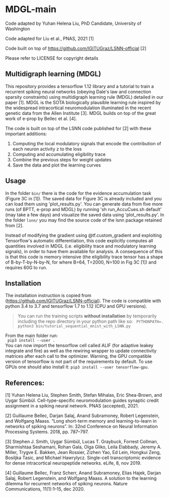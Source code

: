 # MDGL-main

Code adapted by Yuhan Helena Liu, PhD Candidate, University of Washington

Code adapted for Liu et al., PNAS, 2021 [1]

Code built on top of https://github.com/IGITUGraz/LSNN-official [2]

Please refer to LICENSE for copyright details

## Multidigraph learning (MDGL)

This repository provides a tensorflow 1.12 library and a tutorial to train a recurrent spiking neural networks (obeying Dale's law and connection sparsity constraints) using multidigraph learning rule (MDGL) detailed in our paper [1]. MDGL is the SOTA biologically plausible learning rule inspired by the widespread intracortical neuromodulation illuminated in the recent genetic data from the Allen Institute [3]. MDGL builds on top of the great work of e-prop by Bellec et al. [4]. 

The code is built on top of the LSNN code published for [2] with these important additions:

1. Computing the local modulatory signals that encode the contribution of each neuron activity z to the loss 
2. Computing and accumulating eligibility trace
3. Combine the previous steps for weight updates 
4. Save the data and plot the learning curves 

## Usage

In the folder `bin/` there is the code for the evidence accumulation task (Figure 3C in [1]). The saved data for Figure 3C is already included and you can load them using 'plot_results.py'. You can generate data from five more runs (of BPTT, e-prop and MDGL) by running 'sh run_AccuCues.sh default' (may take a few days) and visualize the saved data using 'plot_results.py'. In the folder `lsnn/` you may find the source code of the lsnn package retained from [2].

Instead of modifying the gradient using @tf.custom_gradient and exploiting Tensorflow's automatic differentiation, this code explicitly computes all quantities involved in MDGL (i.e. eligibility trace and modulatory learning signals), in order to have them available for analysis. A consequence of this is that this code is memory intensive (the eligibility trace tensor has a shape of B-by-T-by-N-by-N, for where B=64, T=2000, N=100 in Fig 3C [1]) and requires 60G to run. 

## Installation

The installation instruction is copied from (https://github.com/IGITUGraz/LSNN-official). The code is compatible with python 3.4 to 3.7 and tensorflow 1.7 to 1.12 (CPU and GPU versions).

> You can run the training scripts **without installation** by temporarily including the repo directory
> in your python path like so: `` PYTHONPATH=. python3 bin/tutorial_sequential_mnist_with_LSNN.py`` 

From the main folder run:  
`` pip3 install --user .``  
You can now import the tensorflow cell called ALIF (for adaptive leakey integrate and fire) as well as the rewiring wrapper to update connectivity matrices after each call to the optimizer.
Warning, the GPU compatible version of tensorflow is not part of the requirements by default.
To use GPUs one should also install it:
 ``pip3 install --user tensorflow-gpu``.

## References:

[1] Yuhan Helena Liu, Stephen Smith, Stefan Mihalas, Eric Shea-Brown, and Uygar Sümbül. Cell-type-specific neuromodulation guides synaptic credit assignment in a spiking neural network. PNAS (accepted), 2021.

[2] Guillaume Bellec, Darjan Salaj, Anand Subramoney, Robert Legenstein, and Wolfgang Maass. “Long short-term memory and learning-to-learn in networks of spiking neurons”. In: 32nd Conference on Neural Information Processing Systems. 2018, pp. 787–797.

[3] Stephen J. Smith, Uygar Sümbül, Lucas T. Graybuck, Forrest Collman, Sharmishtaa Seshamani, Rohan Gala, Olga Gliko, Leila Elabbady, Jeremy A. Miller, Trygve E. Bakken, Jean Rossier, Zizhen Yao, Ed Lein, Hongkui Zeng, Bosiljka Tasic, and Michael Hawrylycz. Single-cell transcriptomic evidence for dense intracortical neuropeptide networks. eLife, 8, nov 2019.

[4] Guillaume Bellec, Franz Scherr, Anand Subramoney, Elias Hajek, Darjan Salaj, Robert Legenstein, and Wolfgang Maass. A solution to the learning dilemma for recurrent networks of spiking neurons. Nature Communications, 11(1):1–15, dec 2020.
